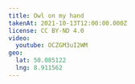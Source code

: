 ```yaml
---
title: Owl on my hand
takenAt: 2021-10-13T12:00:00.000Z
license: CC BY-ND 4.0
video:
  youtube: OCZGM3uI2WM
geo:
  lat: 50.085122
  lng: 8.911562
---
```

